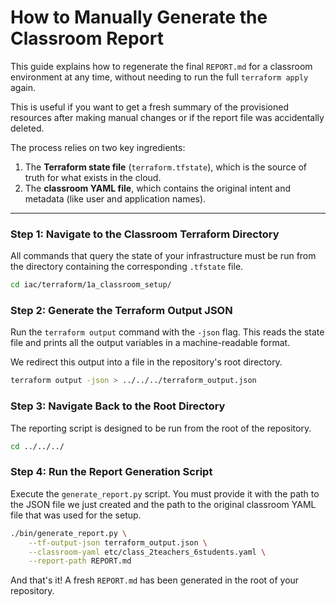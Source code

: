 # How to Manually Generate the Classroom Report

This guide explains how to regenerate the final `REPORT.md` for a classroom environment at any time, without needing to run the full `terraform apply` again.

This is useful if you want to get a fresh summary of the provisioned resources after making manual changes or if the report file was accidentally deleted.

The process relies on two key ingredients:
1.  The **Terraform state file** (`terraform.tfstate`), which is the source of truth for what exists in the cloud.
2.  The **classroom YAML file**, which contains the original intent and metadata (like user and application names).

---

### Step 1: Navigate to the Classroom Terraform Directory

All commands that query the state of your infrastructure must be run from the directory containing the corresponding `.tfstate` file.

```bash
cd iac/terraform/1a_classroom_setup/
```

### Step 2: Generate the Terraform Output JSON

Run the `terraform output` command with the `-json` flag. This reads the state file and prints all the output variables in a machine-readable format.

We redirect this output into a file in the repository's root directory.

```bash
terraform output -json > ../../../terraform_output.json
```

### Step 3: Navigate Back to the Root Directory

The reporting script is designed to be run from the root of the repository.

```bash
cd ../../../
```

### Step 4: Run the Report Generation Script

Execute the `generate_report.py` script. You must provide it with the path to the JSON file we just created and the path to the original classroom YAML file that was used for the setup.

```bash
./bin/generate_report.py \
    --tf-output-json terraform_output.json \
    --classroom-yaml etc/class_2teachers_6students.yaml \
    --report-path REPORT.md
```

And that's it! A fresh `REPORT.md` has been generated in the root of your repository.

```